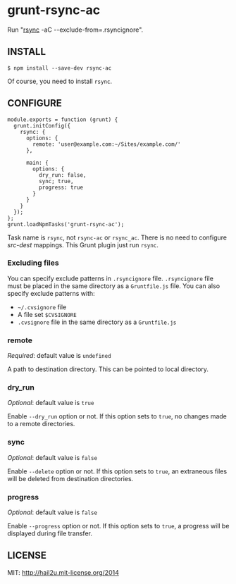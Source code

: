 grunt-rsync-ac
==============

Run "[rsync][1] -aC --exclude-from=.rsyncignore".


INSTALL
-------

    $ npm install --save-dev rsync-ac

Of course, you need to install `rsync`.


CONFIGURE
---------

    module.exports = function (grunt) {
      grunt.initConfig({
        rsync: {
          options: {
            remote: 'user@example.com:~/Sites/example.com/'
          },

          main: {
            options: {
              dry_run: false,
              sync; true,
              progress: true
            }
          }
        }
      });
    };
    grunt.loadNpmTasks('grunt-rsync-ac');

Task name is `rsync`, not `rsync-ac` or `rsync_ac`. There is no need to
configure *src-dest* mappings. This Grunt plugin just run `rsync`.


### Excluding files

You can specify exclude patterns in `.rsyncignore` file. `.rsyncignore` file
must be placed in the same directory as a `Gruntfile.js` file. You can also
specify exclude patterns with:

  - `~/.cvsignore` file
  - A file set `$CVSIGNORE`
  - `.cvsignore` file in the same directory as a `Gruntfile.js`


### remote

*Required*: default value is `undefined`

A path to destination directory. This can be pointed to local directory.


### dry_run

*Optional*: default value is `true`

Enable `--dry_run` option or not. If this option sets to `true`, no changes made
to a remote directories.


### sync

*Optional*: default value is `false`

Enable `--delete` option or not. If this option sets to `true`, an extraneous
files will be deleted from destination directories.


### progress

*Optional*: default value is `false`

Enable `--progress` option or not. If this option sets to `true`, a progress
will be displayed during file transfer.


LICENSE
-------

MIT: http://hail2u.mit-license.org/2014


[1]: http://rsync.samba.org/

